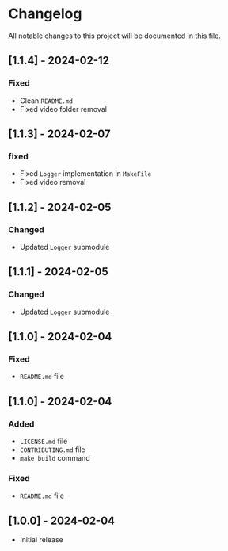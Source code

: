 # Changelog

All notable changes to this project will be documented in this file.

## [1.1.4] - 2024-02-12

### Fixed

- Clean `README.md`
- Fixed video folder removal

## [1.1.3] - 2024-02-07

### fixed

- Fixed `Logger` implementation in `MakeFile`
- Fixed video removal

## [1.1.2] - 2024-02-05

### Changed

- Updated `Logger` submodule

## [1.1.1] - 2024-02-05

### Changed

- Updated `Logger` submodule

## [1.1.0] - 2024-02-04

### Fixed

- `README.md` file

## [1.1.0] - 2024-02-04

### Added

- `LICENSE.md` file
- `CONTRIBUTING.md` file
- `make build` command

### Fixed

- `README.md` file

## [1.0.0] - 2024-02-04

- Initial release
